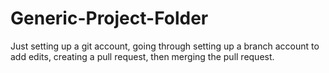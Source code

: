 # Generic-Project-Folder
Just setting up a git account, going through setting up a branch account to add edits, creating a pull request, then merging the pull request.
